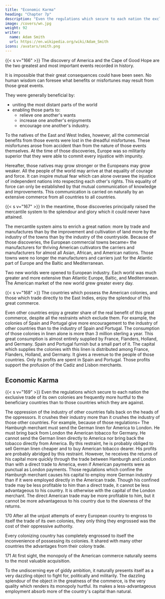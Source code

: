 ```yaml
---
title: "Economic Karma"
heading: "Chapter 7p"
description: "Even the regulations which secure to each nation the exclusive trade of its own colonies are frequently more hurtful to the beneficiary countries than to those countries which they are against"
image: /covers/wn.jpg
weight: 92
writer:
  name: Adam Smith
  url: https://en.wikipedia.org/wiki/Adam_Smith
icons: /avatars/smith.png
---
```



{{< s v="166" >}} The discovery of America and the Cape of Good Hope are the two greatest and most important events recorded in history.

It is impossible that their great consequences could have been seen.
No human wisdom can foresee what benefits or misfortunes may result from those great events.

They were generally beneficial by:
- uniting the most distant parts of the world
- enabling those parts to:
  - relieve one another's wants
  - increase one another's enjoyments
  - encourage one another's industry.

To the natives of the East and West Indies, however, all the commercial benefits from those events were lost in the dreadful misfortunes.
    These misfortunes arose from accident than from the nature of those events themselves.
    At the time of those discoveries, Europe was so militarily superior that they were able to commit every injustice with impunity.

Hereafter, those natives may grow stronger or the Europeans may grow weaker.
    All the people of the world may arrive at that equality of courage and force.
    It can inspire mutual fear which can alone overawe the injustice of independent nations into respecting each other's rights.
        This equality of force can only be established by that mutual communication of knowledge and improvements.
            This communication is carried on naturally by an extensive commerce from all countries to all countries.


{{< s v="167" >}} In the meantime, those discoveries principally raised the mercantile system to the splendour and glory which it could never have attained.

The mercantile system aims to enrich a great nation:
more by trade and manufactures than by the improvement and cultivation of land
more by the industry of the towns than by the industry of the countryside.
Because of those discoveries, the European commercial towns became= 
the manufacturers for thriving American cultivators
the carriers and manufacturers for almost all Asian, African, and American nations.
Those towns were no longer the manufacturers and carriers just for the Atlantic part of Europe and the Baltic and Mediterranean.

Two new worlds were opened to European industry.
Each world was much greater and more extensive than Atlantic Europe, Baltic, and Mediterranean.
The American market of the new world grew greater every day.

{{< s v="168" >}} The countries which possess the American colonies, and those which trade directly to the East Indies, enjoy the splendour of this great commerce.

Even other countries enjoy a greater share of the real benefit of this great commerce, despite all the restraints which exclude them.
For example, the colonies of Spain and Portugal give more encouragement to the industry of other countries than to the industry of Spain and Portugal.
The consumption of those colonies in linen alone is more than 3 million sterling a year.
This great consumption is almost entirely supplied by France, Flanders, Holland, and Germany.
Spain and Portugal furnish but a small part of it.
The capital which supplies the colonies with this linen is distributed among France, Flanders, Holland, and Germany.
It gives a revenue to the people of those countries.
Only its profits are spent in Spain and Portugal.
    Those profits support the profusion of the Cadiz and Lisbon merchants.


## Economic Karma

{{< s v="169" >}} Even the regulations which secure to each nation the exclusive trade of its own colonies are frequently more hurtful to the beneficiary countries than to those countries which they are against.

The oppression of the industry of other countries falls back on the heads of the oppressors.
It crushes their industry more than it crushes the industry of those other countries.
For example, because of those regulations= 
    The Hamburgh merchant must send the German linen for America to London.
        He must bring back from London the American tobacco for Germany.
        He cannot send the German linen directly to America nor bring back the tobacco directly from America.
        By this restraint, he is probably obliged to sell German linen cheaper and to buy American tobacco dearer.
        His profits are probably abridged by this restraint.
        However, he receives the returns of his capital more quickly through the trade between Hamburgh and London than with a direct trade to America, even if American payments were as punctual as London payments.
            Those regulations which confine the Hamburgh merchant causes his capital to employ more German industry than if it were employed directly in the American trade.
            Though his confined trade may be less profitable to him than a direct trade, it cannot be less advantageous to his country.
        It is otherwise with the capital of the London merchant.
            The direct American trade may be more profitable to him, but it cannot be more advantageous to his country due to the slowness of the returns.

170 After all the unjust attempts of every European country to engross to itself the trade of its own colonies, they only thing they engrossed was the cost of their oppressive authority.

Every colonizing country has completely engrossed to itself the inconvenience of possessing its colonies.
It shared with many other countries the advantages from their colony trade.

171 At first sight, the monopoly of the American commerce naturally seems to the most valuable acquisition.

To the undiscerning eye of giddy ambition, it naturally presents itself as a very dazzling object to fight for, politically and militarily.
The dazzling splendour of the object in the greatness of the commerce, is the very quality which renders its monopoly hurtful.
Its makes a less-advantageous employment absorb more of the country's capital than natural.
